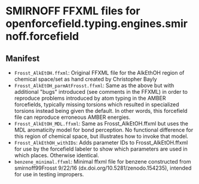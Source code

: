 # SMIRNOFF FFXML files for openforcefield.typing.engines.smirnoff.forcefield

## Manifest
- `Frosst_AlkEtOH.ffxml`: Original FFXML file for the AlkEthOH region of chemical space/set as hand created by Christopher Bayly
- `Frosst_AlkEtOH_parmAtFrosst.ffxml`: Same as the above but with additional "bugs" introduced (see comments in the FFXML) in order to reproduce problems introduced by atom typing in the AMBER forcefields, typically missing torsions which resulted in specialized torsions instead being given the default. In other words, this forcefield file can reproduce erroneous AMBER energies.
- `Frosst_AlkEtOH_MDL.ffxml`: Same as Frosst_AlkEtOH.ffxml but uses the MDL aromaticity model for bond perception. No functional difference for this region of chemical space, but illustrates how to invoke that model.
- `Frosst_AlkEthOH_withIDs`: Adds parameter IDs to Frosst_AlkEtOH.ffxml for use by the forcefield labeler to show which parameters are used in which places. Otherwise identical.
- `benzene_minimal.ffxml`: Minimal ffxml file for benzene constructed from smirnoff99Frosst 9/22/16 (dx.doi.org/10.5281/zenodo.154235), intended for use in testing impropers. 

